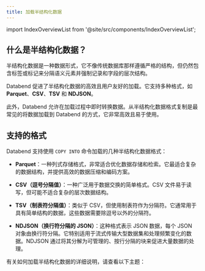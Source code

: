 ```yaml
---
title: 加载半结构化数据
---
```

import IndexOverviewList from '@site/src/components/IndexOverviewList';

## 什么是半结构化数据？

半结构化数据是一种数据形式，它不像传统数据库那样遵循严格的结构，但仍然包含标签或标记来分隔语义元素并强制记录和字段的层次结构。

Databend 促进了半结构化数据的高效且用户友好的加载。它支持多种格式，如 **Parquet**、**CSV**、**TSV** 和 **NDJSON**。

此外，Databend 允许在加载过程中即时转换数据。从半结构化数据格式复制是最常见的将数据加载到 Databend 的方式，它非常高效且易于使用。


## 支持的格式

Databend 支持使用 `COPY INTO` 命令加载的几种半结构化数据格式：

- **Parquet**：一种列式存储格式，非常适合优化数据存储和检索。它最适合复杂的数据结构，并提供高效的数据压缩和编码方案。

- **CSV（逗号分隔值）**：一种广泛用于数据交换的简单格式。CSV 文件易于读写，但可能不适合复杂的层次数据结构。

- **TSV（制表符分隔值）**：类似于 CSV，但使用制表符作为分隔符。它通常用于具有简单结构的数据，这些数据需要除逗号以外的分隔符。

- **NDJSON（换行符分隔的 JSON）**：这种格式表示 JSON 数据，每个 JSON 对象由换行符分隔。它特别适用于流式传输大型数据集和处理频繁变化的数据。NDJSON 通过将其分解为可管理的、按行分隔的块来促进大量数据的处理。


有关如何加载半结构化数据的详细说明，请查看以下主题：
<IndexOverviewList />